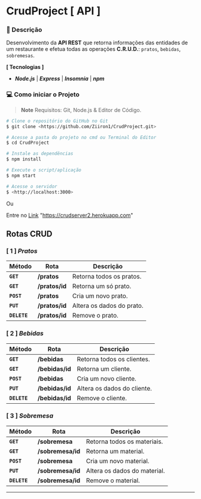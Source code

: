 # CrudProject [ API ] 
### 📑 Descrição
Desenvolvimento da **API REST** que retorna informações das entidades de um restaurante e efetua todas as operações **C.R.U.D.**: ``pratos``, ``bebidas``, ``sobremesas``.

**[ Tecnologias ]**
  
- <em>**Node.js**</em> | <em>**Express**</em> | <em>**Insomnia**</em> | <em>**npm**</em>

### 💻 Como iniciar o Projeto

> **Note**
> Requisitos: Git, Node.js & Editor de Código.

```bash
# Clone o repositório do GitHub no Git
$ git clone <https://github.com/Ziiron1/CrudProject.git>

# Acesse a pasta do projeto no cmd ou Terminal do Editor
$ cd CrudProject

# Instale as dependências
$ npm install

# Execute o script/aplicação
$ npm start

# Acesse o servidor
$ <http://localhost:3000>
```

Ou

Entre no [Link](https://crudserver2.herokuapp.com) "https://crudserver2.herokuapp.com"



## Rotas CRUD

### [ 1 ] <em>Pratos</em>

| Método | Rota | Descrição |
| ------ | ----- | ----------- |
| **`GET`** | **/pratos** | Retorna todos os pratos. |
|  **`GET`** | **/pratos/id** | Retorna um só prato. |
|  **`POST`** | **/pratos** | Cria um novo prato.  |
|  **`PUT`** | **/pratos/id** | Altera os dados do prato.
|  **`DELETE`** | **/pratos/id** | Remove o prato.
  
### [ 2 ] <em>Bebidas</em>

| Método | Rota | Descrição |
| ------ | ----- | ----------- |
|  **`GET`** | **/bebidas** | Retorna todos os clientes. |
|  **`GET`** | **/bebidas/id** | Retorna um cliente. |
|  **`POST`** | **/bebidas** | Cria um novo cliente.  |
|  **`PUT`** | **/bebidas/id** | Altera os dados do cliente.
|  **`DELETE`** | **/bebidas/id** | Remove o cliente.
  

### [ 3 ] <em>Sobremesa</em>

| Método | Rota | Descrição |
| ------ | ----- | ----------- |
|  **`GET`** | **/sobremesa** | Retorna todos os materiais. |
|  **`GET`** | **/sobremesa/id** |  Retorna um material. |
|  **`POST`** | **/sobremesa** | Cria um novo material.  |
|  **`PUT`** | **/sobremesa/id** | Altera os dados do material.
|  **`DELETE`** | **/sobremesa/id** | Remove o material.
  
---
